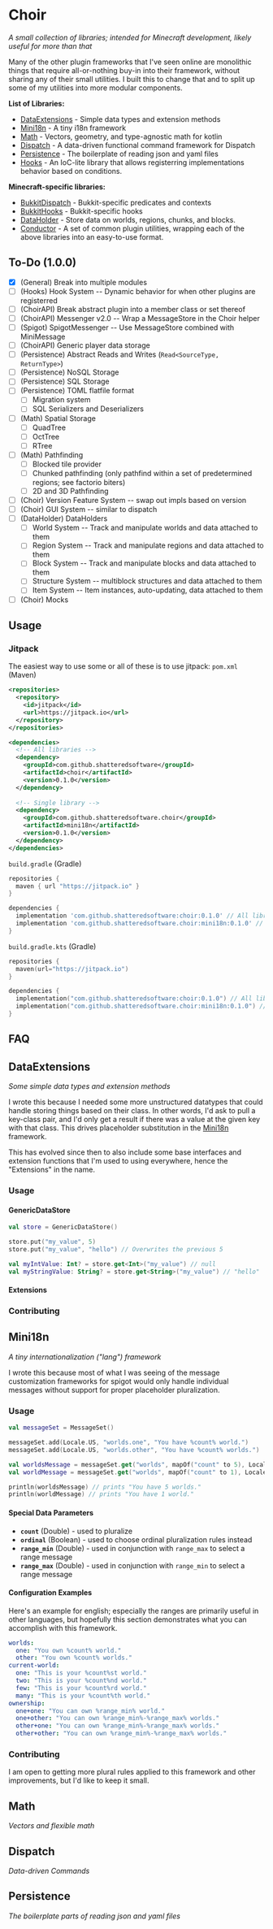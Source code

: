 # Choir
*A small collection of libraries; intended for Minecraft development, likely 
useful for more than that*

Many of the other plugin frameworks that I've seen online are monolithic things
that require all-or-nothing buy-in into their framework, without sharing any of
their small utilities. I built this to change that and to split up some of my
utilities into more modular components.

**List of Libraries:**
* [DataExtensions](#choir) - Simple data types and extension methods
* [Mini18n](#mini18n) - A tiny i18n framework
* [Math](#math) - Vectors, geometry, and type-agnostic math for kotlin
* [Dispatch](#dispatch) - A data-driven functional command framework
  for Dispatch
* [Persistence](#persistence) - The boilerplate of reading json and yaml files
* [Hooks](#hooks) - An IoC-lite library that allows registerring 
  implementations behavior based on conditions.

**Minecraft-specific libraries:**
* [BukkitDispatch](#bukkitdispatch) - Bukkit-specific predicates and contexts
* [BukkitHooks](#bukkithooks) - Bukkit-specific hooks
* [DataHolder](#dataholder) - Store data on worlds, regions, chunks, and blocks.
* [Conductor](#conductor) - A set of common plugin utilities, wrapping each of the
  above libraries into an easy-to-use format.

## To-Do (1.0.0)
- [x] (General) Break into multiple modules
- [ ] (Hooks) Hook System -- Dynamic behavior for when other plugins are registerred
- [ ] (ChoirAPI) Break abstract plugin into a member class or set thereof
- [ ] (ChoirAPI) Messenger v2.0 -- Wrap a MessageStore in the Choir helper
- [ ] (Spigot) SpigotMessenger -- Use MessageStore combined with MiniMessage
- [ ] (ChoirAPI) Generic player data storage
- [ ] (Persistence) Abstract Reads and Writes (`Read<SourceType, ReturnType>`)
- [ ] (Persistence) NoSQL Storage
- [ ] (Persistence) SQL Storage
- [ ] (Persistence) TOML flatfile format
  - [ ] Migration system
  - [ ] SQL Serializers and Deserializers
- [ ] (Math) Spatial Storage
  - [ ] QuadTree
  - [ ] OctTree
  - [ ] RTree
- [ ] (Math) Pathfinding
  - [ ] Blocked tile provider
  - [ ] Chunked pathfinding (only pathfind within a set of predetermined regions; see factorio biters)
  - [ ] 2D and 3D Pathfinding
- [ ] (Choir) Version Feature System -- swap out impls based on version
- [ ] (Choir) GUI System -- similar to dispatch
- [ ] (DataHolder) DataHolders
  - [ ] World System -- Track and manipulate worlds and data attached to them
  - [ ] Region System -- Track and manipulate regions and data attached to them
  - [ ] Block System -- Track and manipulate blocks and data attached to them
  - [ ] Structure System -- multiblock structures and data attached to them
  - [ ] Item System -- Item instances, auto-updating, data attached to them
- [ ] (Choir) Mocks

## Usage

### Jitpack
The easiest way to use some or all of these is to use jitpack:
`pom.xml` (Maven)
```xml
<repositories>
  <repository>
    <id>jitpack</id>
    <url>https://jitpack.io</url>
  </repository>
</repositories>

<dependencies>
  <!-- All libraries -->
  <dependency>
    <groupId>com.github.shatteredsoftware</groupId>
    <artifactId>choir</artifactId>
    <version>0.1.0</version>
  </dependency>
  
  <!-- Single library -->
  <dependency>
    <groupId>com.github.shatteredsoftware.choir</groupId>
    <artifactId>mini18n</artifactId>
    <version>0.1.0</version>
  </dependency>
</dependencies>
```

`build.gradle` (Gradle)
```groovy
repositories {
  maven { url "https://jitpack.io" }
}

dependencies {
  implementation 'com.github.shatteredsoftware:choir:0.1.0' // All libraries
  implementation 'com.github.shatteredsoftware.choir:mini18n:0.1.0' // One library
}
```

`build.gradle.kts` (Gradle)
```kotlin
repositories {
  maven(url="https://jitpack.io")
}

dependencies {
  implementation("com.github.shatteredsoftware:choir:0.1.0") // All libraries
  implementation("com.github.shatteredsoftware.choir:mini18n:0.1.0") // One library
}
```

## FAQ


## DataExtensions
*Some simple data types and extension methods*

I wrote this because I needed some more unstructured datatypes that could 
handle storing things based on their class. In other words, I'd ask to pull
a key-class pair, and I'd only get a result if there was a value at the
given key with that class. This drives placeholder substitution in the 
[Mini18n](#mini18n) framework.

This has evolved since then to also include some base interfaces and extension
functions that I'm used to using everywhere, hence the "Extensions" in the 
name. 

### Usage

#### GenericDataStore
```kotlin
val store = GenericDataStore()

store.put("my_value", 5)
store.put("my_value", "hello") // Overwrites the previous 5

val myIntValue: Int? = store.get<Int>("my_value") // null
val myStringValue: String? = store.get<String>("my_value") // "hello"
```

#### Extensions

### Contributing

## Mini18n
*A tiny internationalization ("lang") framework*

I wrote this because most of what I was seeing of the message customization 
frameworks for spigot would only handle individual messages without support for
proper placeholder pluralization.

### Usage

```kotlin
val messageSet = MessageSet()

messageSet.add(Locale.US, "worlds.one", "You have %count% world.")
messageSet.add(Locale.US, "worlds.other", "You have %count% worlds.")

val worldsMessage = messageSet.get("worlds", mapOf("count" to 5), Locale.US)
val worldMessage = messageSet.get("worlds", mapOf("count" to 1), Locale.US)

println(worldsMessage) // prints "You have 5 worlds."
println(worldMessage) // prints "You have 1 world."
```

#### Special Data Parameters
* **`count`** (Double) - used to pluralize
* **`ordinal`** (Boolean) - used to choose ordinal pluralization rules instead
* **`range_min`** (Double) - used in conjunction with `range_max` to select a 
  range message
* **`range_max`** (Double) - used in conjunction with `range_min` to select a 
  range message

#### Configuration Examples

Here's an example for english; especially the ranges are primarily useful in
other languages, but hopefully this section demonstrates what you can accomplish
with this framework.

```yaml
worlds:
  one: "You own %count% world."
  other: "You own %count% worlds."
current-world:
  one: "This is your %count%st world."
  two: "This is your %count%nd world."
  few: "This is your %count%rd world."
  many: "This is your %count%th world."
ownership:
  one+one: "You can own %range_min% world."
  one+other: "You can own %range_min%-%range_max% worlds."
  other+one: "You can own %range_min%-%range_max% worlds."
  other+other: "You can own %range_min%-%range_max% worlds."
```

### Contributing
I am open to getting more plural rules applied to this framework and other 
improvements, but I'd like to keep it small.

## Math
*Vectors and flexible math*

## Dispatch
*Data-driven Commands*

## Persistence
*The boilerplate parts of reading json and yaml files*
